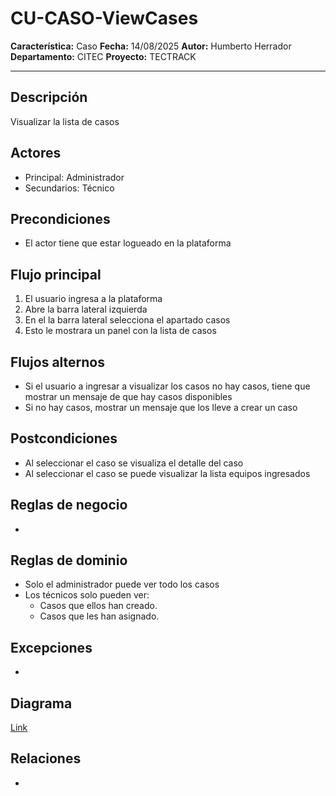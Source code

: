 # CU-CASO-ViewCases

**Característica:** Caso
**Fecha:** 14/08/2025
**Autor:** Humberto Herrador
**Departamento:** CITEC
**Proyecto:** TECTRACK

---
## Descripción
Visualizar la lista de casos

## Actores
- Principal: Administrador
- Secundarios: Técnico

## Precondiciones
- El actor tiene que estar logueado en la plataforma

## Flujo principal
1. El usuario ingresa a la plataforma
2. Abre la barra lateral izquierda 
3. En el la barra lateral selecciona  el apartado casos
4. Esto le mostrara un panel con la lista de casos

## Flujos alternos
- Si el usuario a ingresar a visualizar los casos no hay casos, tiene que mostrar un mensaje de que hay casos disponibles
- Si no hay casos, mostrar un mensaje que los lleve a crear un caso

## Postcondiciones
- Al seleccionar el caso se visualiza el detalle del caso
- Al seleccionar el caso se puede visualizar la lista equipos ingresados

## Reglas de negocio
- 

## Reglas de dominio
- Solo el administrador puede ver todo los casos
- Los técnicos solo pueden ver: 
	- Casos que ellos han creado.
	- Casos que les han asignado.

## Excepciones
- 

## Diagrama
[Link](https://app.diagrams.net/#Hgrupotecun-citec-wbeto%2Fportal-tectrack-vite%2Fuse-case-diagram%2Fdocs%2Fcasos-uso%2Fcaso%2FCU-CASO-ViewCases.drawio#%7B%22pageId%22%3A%2258KHKjolmZH9Jl-Zs60m%22%7D)

## Relaciones
- 

<!--stackedit_data:
eyJoaXN0b3J5IjpbNDMyMDU5Mzc4LDg0NDk5NTUxMSwzMDEyMj
g3MjMsMTQ5OTM1NTgxOSw4NjQ4NzA2MzMsLTQxOTMwMzgyN119

-->